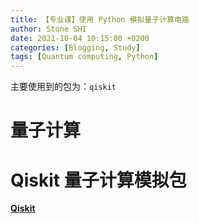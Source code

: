 ```yaml
---
title: 【专业课】使用 Python 模拟量子计算电路
author: Stone SHI
date: 2021-10-04 10:15:00 +0200
categories: [Blogging, Study]
tags: [Quantum computing, Python]
---
```


主要使用到的包为：`qiskit`

# 量子计算

# Qiskit 量子计算模拟包

[**Qiskit**](https://qiskit.org/)  
